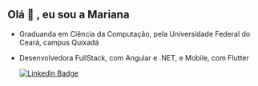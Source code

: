 ## Olá 👋 , eu sou a Mariana
- Graduanda em Ciência da Computação, pela Universidade Federal do Ceará, campus Quixadá
- Desenvolvedora FullStack, com Angular e .NET, e Mobile, com Flutter

  [![Linkedin Badge](https://img.shields.io/badge/-LinkedIn-blue?style=flat-square&logo=Linkedin&logoColor=white&link=https://www.linkedin.com/in/marianaoliveira11/)](https://www.linkedin.com/in/marianaoliveira11/)
